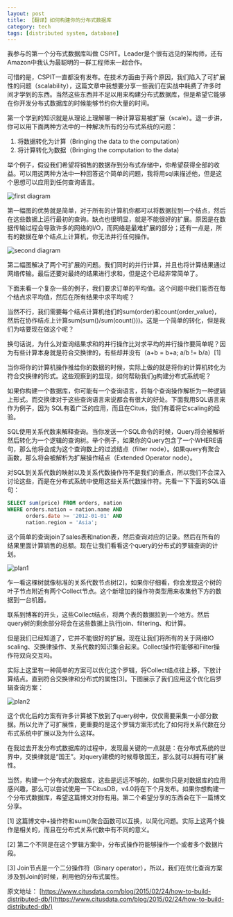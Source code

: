 ```yaml
---
layout: post
title: 【翻译】如何构建你的分布式数据库
category: tech
tags: [distributed system, database]
---
```


我参与的第一个分布式数据库叫做 CSPIT。Leader是个很有远见的架构师，还有Amazon中我认为最聪明的一群工程师来一起合作。

可惜的是，CSPIT一直都没有发布。在技术方面由于两个原因，我们陷入了可扩展性的问题（scalability），这篇文章中我想要分享一些我们在实战中耗费了许多时间才学到的东西。当然这些东西并不足以用来构建分布式数据库，但是希望它能够在你开发分布式数据库的时候能够节约你大量的时间。

第一个学到的知识就是从理论上理解哪一种计算容易被扩展（scale）。退一步讲，你可以用下面两种方法中的一种解决所有的分布式系统的问题：

  1. 将数据转化为计算（Bringing the data to the computation）
  2. 将计算转化为数据（Bringing the computation to the data)
  
举个例子，假设我们希望将销售的数据存到分布式存储中，你希望获得全部的收益。可以用这两种方法中一种回答这个简单的问题，我将用sql来描述他，但是这个思想可以应用到任何查询语言。

![first diagram](http://7o50i4.com1.z0.glb.clouddn.com/blog/Bringing-data-to-computation-2763362e.jpg)

第一幅图的优势就是简单，对于所有的计算机你都可以将数据拉到一个结点，然后在这些数据上运行最初的查询。缺点也很明显，就是不能很好的扩展。原因是在数据传输过程会导致许多的网络的I/O，而网络是最难扩展的部分；还有一点是，所有的数据在单个结点上计算机，你无法并行任何操作。

![second diagram](http://7o50i4.com1.z0.glb.clouddn.com/blog/Bringing-computation-to-data-dde81cfa.jpg)

 第二幅图解决了两个可扩展的问题。我们同时的并行计算，并且也将计算结果通过网络传输。最后还要对最终的结果进行求和，但是这个已经非常简单了。
 
 下面来看一个复杂一些的例子，我们要求订单的平均值。这个问题中我们能否在每个结点求平均值，然后在所有结果中求平均呢？
 
 当然不行，我们需要每个结点计算机他们的sum(order)和count(order_value)，然后在协作结点上计算sum(sum()/sum(count()))。这是一个简单的转化，但是我们为啥要现在做这个呢？
 
 换句话说，为什么对查询结果求和的并行操作比对求平均的并行操作要简单呢？因为有些计算本身就是符合交换律的，有些却并没有（a+b = b+a; a/b != b/a）[1]
 
 当你将你的计算机操作推给你的数据的时候，实际上做的就是将你的计算机转化为符合交换律的形式。这些观察到的显现，如何帮助我们g构建分布式系统呢？
 
 如果你构建一个数据库，你可能有一个查询语言，将每个查询操作解析为一种逻辑上形式。而交换律对于这些查询语言来说都会有很大的好处。下面我用SQL语言来作为例子，因为 SQL有着广泛的应用，而且在Citus，我们有着将它scaling的经验。
 
 SQL使用关系代数来解释查询。当你发送一个SQL命令的时候，Query将会被解析然后转化为一个逻辑的查询树。举个例子，如果你的Query包含了一个WHERE语句，那么他将会成为这个查询数上的过滤结点（filter node）。如果query有聚合函数，那么将会被解析为扩展操作结点（Extended Operator node）。
 
 对SQL到关系代数的映射以及关系代数操作符不是我们的重点，所以我们不会深入讨论这些，而是在分布式系统中使用这些关系代数操作符。先看一下下面的SQL语句：
 
```sql
SELECT sum(price) FROM orders, nation
WHERE orders.nation = nation.name AND
      orders.date >= '2012-01-01' AND
      nation.region = 'Asia';
```
 
 这个简单的查询join了sales表和nation表，然后查询对应的记录。然后在所有的结果里面计算销售的总额。现在让我们看看这个query的分布式的罗辑查询的计划。
 
 ![plan1](http://ninjadq.qiniudn.com/blog/distributed-logical-plan-unoptimized-3bf96a52.png)
 
 乍一看这棵树就像标准的关系代数节点树[2]，如果你仔细看，你会发现这个树的叶子节点附近有两个Collect节点。这个新增加的操作符类型用来收集他下方的数据到一台机器。
 
 联系到博客的开头，这些Collect结点，将两个表的数据拉到一个地方。然后query树的剩余部分将会在这些数据上执行join、filtering、和计算。
 
 但是我们已经知道了，它并不能很好的扩展。现在让我们将所有的关于网络IO scaling、交换律操作、关系代数的知识集合起来。Collect操作符能够和Filter操作符双向交互吗。
 
 实际上这里有一种简单的方案可以优化这个罗辑，将Collect结点往上移，下放计算结点。直到符合交换律和分布式的属性[3]。下图展示了我们应用这个优化后罗辑查询方案：
 
 ![plan2](http://ninjadq.qiniudn.com/blog/distributed-logical-plan-optimized-e1efbb69.png)
 
 这个优化后的方案有许多计算被下放到了query树中，仅仅需要采集一小部分数据。所以允许了可扩展性，更重要的是这个罗辑方案形式化了如何将关系代数在分布式系统中扩展以及为什么这样。
 
 在我过去开发分布式数据库的过程中，发现最关键的一点就是：在分布式系统的世界中，交换律就是“国王”。对query建模的时候尊敬国王，那么就可以拥有可扩展性。
 
 当然，构建一个分布式的数据库，这些是远远不够的，如果你只是对数据库的应用感兴趣，那么可以尝试使用一下CitusDB，v4.0将在下个月发布。如果你想构建一个分布式数据库，希望这篇博文对你有用。第二个希望分享的东西会在下一篇博文分享。
 
 
 [1] 这篇博文中+操作符和sum()聚合函数可以互换，以简化问题。实际上这两个操作是相关的，而且在分布式关系代数中有不同的意义。

 [2] 第二个不同是在这个罗辑方案中，分布式操作符能够操作一个或者多个数据片段。

 [3] Join节点是一个二分操作符（Binary operator），所以，我们在优化查询方案涉及到Join的时候，利用他的分布式属性。
 
 原文地址：
 [https://www.citusdata.com/blog/2015/02/24/how-to-build-distributed-db/](https://www.citusdata.com/blog/2015/02/24/how-to-build-distributed-db/)
